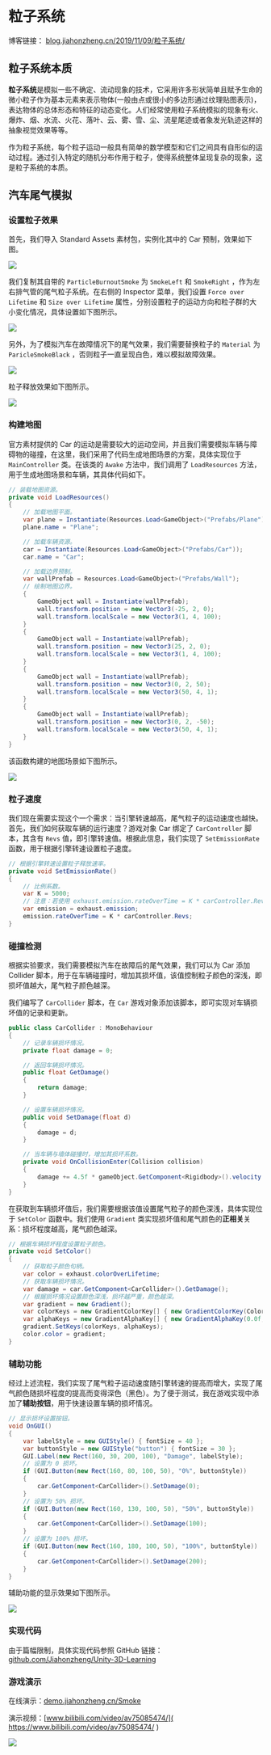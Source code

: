 # 粒子系统

博客链接： [blog.jiahonzheng.cn/2019/11/09/粒子系统/](https://blog.jiahonzheng.cn/2019/11/09/粒子系统/) 

## 粒子系统本质

**粒子系统**是模拟一些不确定、流动现象的技术，它采用许多形状简单且赋予生命的微小粒子作为基本元素来表示物体(一般由点或很小的多边形通过纹理贴图表示)，表达物体的总体形态和特征的动态变化。人们经常使用粒子系统模拟的现象有火、爆炸、烟、水流、火花、落叶、云、雾、雪、尘、流星尾迹或者象发光轨迹这样的抽象视觉效果等等。

 作为粒子系统，每个粒子运动一般具有简单的数学模型和它们之间具有自形似的运动过程。通过引入特定的随机分布作用于粒子，使得系统整体呈现复杂的现象，这是粒子系统的本质。 

## 汽车尾气模拟

### 设置粒子效果

首先，我们导入 Standard Assets 素材包，实例化其中的 Car 预制，效果如下图。

![](https://jiahonzheng-blog.oss-cn-shenzhen.aliyuncs.com/%E7%B2%92%E5%AD%90%E7%B3%BB%E7%BB%9F_3.png)

我们复制其自带的 `ParticleBurnoutSmoke` 为 `SmokeLeft` 和 `SmokeRight` ，作为左右排气管的尾气粒子系统。在右侧的 Inspector 菜单，我们设置 `Force over Lifetime` 和 `Size over Lifetime` 属性，分别设置粒子的运动方向和粒子群的大小变化情况，具体设置如下图所示。

![](https://jiahonzheng-blog.oss-cn-shenzhen.aliyuncs.com/%E7%B2%92%E5%AD%90%E7%B3%BB%E7%BB%9F_2.png)

另外，为了模拟汽车在故障情况下的尾气效果，我们需要替换粒子的 `Material` 为 `ParicleSmokeBlack` ，否则粒子一直呈现白色，难以模拟故障效果。

![](https://jiahonzheng-blog.oss-cn-shenzhen.aliyuncs.com/%E7%B2%92%E5%AD%90%E7%B3%BB%E7%BB%9F_1.png)

粒子释放效果如下图所示。

![](https://jiahonzheng-blog.oss-cn-shenzhen.aliyuncs.com/%E7%B2%92%E5%AD%90%E7%B3%BB%E7%BB%9F_4.png)

### 构建地图

官方素材提供的 Car 的运动是需要较大的运动空间，并且我们需要模拟车辆与障碍物的碰撞，在这里，我们采用了代码生成地图场景的方案，具体实现位于 `MainController` 类。在该类的 `Awake` 方法中，我们调用了 `LoadResources` 方法，用于生成地图场景和车辆，其具体代码如下。

```csharp
// 装载地图资源。
private void LoadResources()
{
    // 加载地图平面。
    var plane = Instantiate(Resources.Load<GameObject>("Prefabs/Plane"));
    plane.name = "Plane";

    // 加载车辆资源。
    car = Instantiate(Resources.Load<GameObject>("Prefabs/Car"));
    car.name = "Car";

    // 加载边界预制。
    var wallPrefab = Resources.Load<GameObject>("Prefabs/Wall");
    // 绘制地图边界。
    {
        GameObject wall = Instantiate(wallPrefab);
        wall.transform.position = new Vector3(-25, 2, 0);
        wall.transform.localScale = new Vector3(1, 4, 100);
    }
    {
        GameObject wall = Instantiate(wallPrefab);
        wall.transform.position = new Vector3(25, 2, 0);
        wall.transform.localScale = new Vector3(1, 4, 100);
    }
    {
        GameObject wall = Instantiate(wallPrefab);
        wall.transform.position = new Vector3(0, 2, 50);
        wall.transform.localScale = new Vector3(50, 4, 1);
    }
    {
        GameObject wall = Instantiate(wallPrefab);
        wall.transform.position = new Vector3(0, 2, -50);
        wall.transform.localScale = new Vector3(50, 4, 1);
    }
}
```

该函数构建的地图场景如下图所示。

![](https://jiahonzheng-blog.oss-cn-shenzhen.aliyuncs.com/%E7%B2%92%E5%AD%90%E7%B3%BB%E7%BB%9F_5.png)

### 粒子速度

我们现在需要实现这个一个需求：当引擎转速越高，尾气粒子的运动速度也越快。首先，我们如何获取车辆的运行速度？游戏对象 Car 绑定了 `CarController` 脚本，其含有 `Revs` 值，即引擎转速值。根据此信息，我们实现了 `SetEmissionRate` 函数，用于根据引擎转速设置粒子速度。

```csharp
// 根据引擎转速设置粒子释放速率。
private void SetEmissionRate()
{
    // 比例系数。
    var K = 5000;
    // 注意：若使用 exhaust.emission.rateOverTime = K * carController.Revs; 会返回语法错误。
    var emission = exhaust.emission;
    emission.rateOverTime = K * carController.Revs;
}
```

### 碰撞检测

根据实验要求，我们需要模拟汽车在故障后的尾气效果，我们可以为 Car 添加 Collider 脚本，用于在车辆碰撞时，增加其损坏值，该值控制粒子颜色的深浅，即损坏值越大，尾气粒子颜色越深。

我们编写了 `CarCollider` 脚本，在 `Car` 游戏对象添加该脚本，即可实现对车辆损坏值的记录和更新。

```csharp
public class CarCollider : MonoBehaviour
{
    // 记录车辆损坏情况。
    private float damage = 0;

    // 返回车辆损坏情况。
    public float GetDamage()
    {
        return damage;
    }

    // 设置车辆损坏情况。
    public void SetDamage(float d)
    {
        damage = d;
    }

    // 当车辆与墙体碰撞时，增加其损坏系数。
    private void OnCollisionEnter(Collision collision)
    {
        damage += 4.5f * gameObject.GetComponent<Rigidbody>().velocity.magnitude;
    }
}
```

在获取到车辆损坏值后，我们需要根据该值设置尾气粒子的颜色深浅，具体实现位于 `SetColor` 函数中。我们使用 `Gradient` 类实现损坏值和尾气颜色的**正相关**关系：损坏程度越高，尾气颜色越深。

```csharp
// 根据车辆损坏程度设置粒子颜色。
private void SetColor()
{
    // 获取粒子颜色句柄。
    var color = exhaust.colorOverLifetime;
    // 获取车辆损坏情况。
    var damage = car.GetComponent<CarCollider>().GetDamage();
    // 根据损坏情况设置颜色深浅，损坏越严重，颜色越深。
    var gradient = new Gradient();
    var colorKeys = new GradientColorKey[] { new GradientColorKey(Color.white, 0.0f), new GradientColorKey(new Color(214, 189, 151), 0.079f), new GradientColorKey(Color.white, 1.0f) };
    var alphaKeys = new GradientAlphaKey[] { new GradientAlphaKey(0.0f, 0.0f), new GradientAlphaKey(damage / 255f + 10f / 255f, 0.061f), new GradientAlphaKey(0.0f, 1.0f) };
    gradient.SetKeys(colorKeys, alphaKeys);
    color.color = gradient;
}
```

### 辅助功能

经过上述流程，我们实现了尾气粒子运动速度随引擎转速的提高而增大，实现了尾气颜色随损坏程度的提高而变得深色（黑色）。为了便于测试，我在游戏实现中添加了**辅助按钮**，用于快速设置车辆的损坏情况。

```csharp
// 显示损坏设置按钮。
void OnGUI()
{
    var labelStyle = new GUIStyle() { fontSize = 40 };
    var buttonStyle = new GUIStyle("button") { fontSize = 30 };
    GUI.Label(new Rect(160, 30, 200, 100), "Damage", labelStyle);
    // 设置为 0 损坏。
    if (GUI.Button(new Rect(160, 80, 100, 50), "0%", buttonStyle))
    {
        car.GetComponent<CarCollider>().SetDamage(0);
    }
    // 设置为 50% 损坏。
    if (GUI.Button(new Rect(160, 130, 100, 50), "50%", buttonStyle))
    {
        car.GetComponent<CarCollider>().SetDamage(100);
    }
    // 设置为 100% 损坏。
    if (GUI.Button(new Rect(160, 180, 100, 50), "100%", buttonStyle))
    {
        car.GetComponent<CarCollider>().SetDamage(200);
    }
}
```

辅助功能的显示效果如下图所示。

![](https://jiahonzheng-blog.oss-cn-shenzhen.aliyuncs.com/%E7%B2%92%E5%AD%90%E7%B3%BB%E7%BB%9F_6.png)

### 实现代码

由于篇幅限制，具体实现代码参照 GitHub 链接：[github.com/Jiahonzheng/Unity-3D-Learning]( https://github.com/Jiahonzheng/Unity-3D-Learning/tree/HW7/HW7 )

### 游戏演示

在线演示：[demo.jiahonzheng.cn/Smoke](https://demo.jiahonzheng.cn/Smoke)

演示视频：[www.bilibili.com/video/av75085474/]( https://www.bilibili.com/video/av75085474/ )

![](https://jiahonzheng-blog.oss-cn-shenzhen.aliyuncs.com/%E7%B2%92%E5%AD%90%E7%B3%BB%E7%BB%9F_6.png)